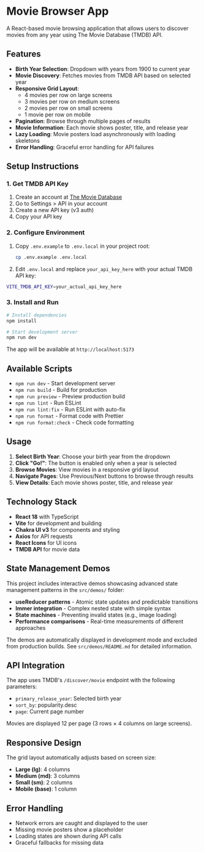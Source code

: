 # Movie Browser App

A React-based movie browsing application that allows users to discover movies from any year using The Movie Database (TMDB) API.

## Features

- **Birth Year Selection**: Dropdown with years from 1900 to current year
- **Movie Discovery**: Fetches movies from TMDB API based on selected year
- **Responsive Grid Layout**: 
  - 4 movies per row on large screens
  - 3 movies per row on medium screens
  - 2 movies per row on small screens
  - 1 movie per row on mobile
- **Pagination**: Browse through multiple pages of results
- **Movie Information**: Each movie shows poster, title, and release year
- **Lazy Loading**: Movie posters load asynchronously with loading skeletons
- **Error Handling**: Graceful error handling for API failures

## Setup Instructions

### 1. Get TMDB API Key

1. Create an account at [The Movie Database](https://www.themoviedb.org/)
2. Go to Settings > API in your account
3. Create a new API key (v3 auth)
4. Copy your API key

### 2. Configure Environment

1. Copy `.env.example` to `.env.local` in your project root:
   ```bash
   cp .env.example .env.local
   ```
2. Edit `.env.local` and replace `your_api_key_here` with your actual TMDB API key:

```bash
VITE_TMDB_API_KEY=your_actual_api_key_here
```

### 3. Install and Run

```bash
# Install dependencies
npm install

# Start development server
npm run dev
```

The app will be available at `http://localhost:5173`

## Available Scripts

- `npm run dev` - Start development server
- `npm run build` - Build for production
- `npm run preview` - Preview production build
- `npm run lint` - Run ESLint
- `npm run lint:fix` - Run ESLint with auto-fix
- `npm run format` - Format code with Prettier
- `npm run format:check` - Check code formatting

## Usage

1. **Select Birth Year**: Choose your birth year from the dropdown
2. **Click "Go!"**: The button is enabled only when a year is selected
3. **Browse Movies**: View movies in a responsive grid layout
4. **Navigate Pages**: Use Previous/Next buttons to browse through results
5. **View Details**: Each movie shows poster, title, and release year

## Technology Stack

- **React 18** with TypeScript
- **Vite** for development and building
- **Chakra UI v3** for components and styling
- **Axios** for API requests
- **React Icons** for UI icons
- **TMDB API** for movie data

## State Management Demos

This project includes interactive demos showcasing advanced state management patterns in the `src/demos/` folder:

- **useReducer patterns** - Atomic state updates and predictable transitions
- **Immer integration** - Complex nested state with simple syntax
- **State machines** - Preventing invalid states (e.g., image loading)
- **Performance comparisons** - Real-time measurements of different approaches

The demos are automatically displayed in development mode and excluded from production builds. See `src/demos/README.md` for detailed information.

## API Integration

The app uses TMDB's `/discover/movie` endpoint with the following parameters:
- `primary_release_year`: Selected birth year
- `sort_by`: popularity.desc
- `page`: Current page number

Movies are displayed 12 per page (3 rows × 4 columns on large screens).

## Responsive Design

The grid layout automatically adjusts based on screen size:
- **Large (lg)**: 4 columns
- **Medium (md)**: 3 columns  
- **Small (sm)**: 2 columns
- **Mobile (base)**: 1 column

## Error Handling

- Network errors are caught and displayed to the user
- Missing movie posters show a placeholder
- Loading states are shown during API calls
- Graceful fallbacks for missing data
